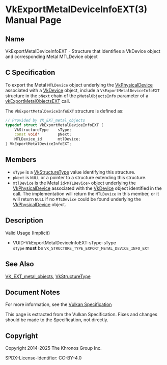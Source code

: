 # VkExportMetalDeviceInfoEXT(3) Manual Page

## Name

VkExportMetalDeviceInfoEXT - Structure that identifies a VkDevice object and corresponding Metal MTLDevice object



## [](#_c_specification)C Specification

To export the Metal `MTLDevice` object underlying the [VkPhysicalDevice](https://registry.khronos.org/vulkan/specs/latest/man/html/VkPhysicalDevice.html) associated with a [VkDevice](https://registry.khronos.org/vulkan/specs/latest/man/html/VkDevice.html) object, include a `VkExportMetalDeviceInfoEXT` structure in the `pNext` chain of the `pMetalObjectsInfo` parameter of a [vkExportMetalObjectsEXT](https://registry.khronos.org/vulkan/specs/latest/man/html/vkExportMetalObjectsEXT.html) call.

The `VkExportMetalDeviceInfoEXT` structure is defined as:

```c++
// Provided by VK_EXT_metal_objects
typedef struct VkExportMetalDeviceInfoEXT {
    VkStructureType    sType;
    const void*        pNext;
    MTLDevice_id       mtlDevice;
} VkExportMetalDeviceInfoEXT;
```

## [](#_members)Members

- `sType` is a [VkStructureType](https://registry.khronos.org/vulkan/specs/latest/man/html/VkStructureType.html) value identifying this structure.
- `pNext` is `NULL` or a pointer to a structure extending this structure.
- `mtlDevice` is the Metal `id<MTLDevice>` object underlying the [VkPhysicalDevice](https://registry.khronos.org/vulkan/specs/latest/man/html/VkPhysicalDevice.html) associated with the [VkDevice](https://registry.khronos.org/vulkan/specs/latest/man/html/VkDevice.html) object identified in the call. The implementation will return the `MTLDevice` in this member, or it will return `NULL` if no `MTLDevice` could be found underlying the [VkPhysicalDevice](https://registry.khronos.org/vulkan/specs/latest/man/html/VkPhysicalDevice.html) object.

## [](#_description)Description

Valid Usage (Implicit)

- [](#VUID-VkExportMetalDeviceInfoEXT-sType-sType)VUID-VkExportMetalDeviceInfoEXT-sType-sType  
  `sType` **must** be `VK_STRUCTURE_TYPE_EXPORT_METAL_DEVICE_INFO_EXT`

## [](#_see_also)See Also

[VK\_EXT\_metal\_objects](https://registry.khronos.org/vulkan/specs/latest/man/html/VK_EXT_metal_objects.html), [VkStructureType](https://registry.khronos.org/vulkan/specs/latest/man/html/VkStructureType.html)

## [](#_document_notes)Document Notes

For more information, see the [Vulkan Specification](https://registry.khronos.org/vulkan/specs/latest/html/vkspec.html#VkExportMetalDeviceInfoEXT)

This page is extracted from the Vulkan Specification. Fixes and changes should be made to the Specification, not directly.

## [](#_copyright)Copyright

Copyright 2014-2025 The Khronos Group Inc.

SPDX-License-Identifier: CC-BY-4.0
